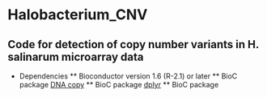# Halobacterium_CNV
## Code for detection of copy number variants in H. salinarum microarray data
* Dependencies
** Bioconductor version 1.6 (R-2.1) or later
** BioC package [DNA copy](https://bioconductor.org/packages/release/bioc/html/DNAcopy.html) 
** BioC package [dplyr]()
** BioC package []()
